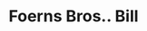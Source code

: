 ---
doi: 10.7916/D8MG91MB
date_other: '1910'
date_other_textual: '1910'
form: printed ephemera
genre:
- Invoices
name:
- Foerns Bros.
object_in_context_url: https://biggert.cul.columbia.edu/items/view/ave_biggert_00668
subject_hierarchical_geographic:
- St. Paul, Minnesota, United States
subject_name:
- Foerns Bros.
title: Foerns Bros.. Bill
sort_title: Foerns Bros.. Bill
call_number: ave_biggert_00668
coordinates:
- 44.94416666666666,-93.0936111111111
pid: ave_biggert_00668
identifiers: ave_biggert_00668
thumbnail: false
permalink: /biggert/ave_biggert_00668/
layout: iiif-image-page
---